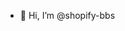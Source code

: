 - 👋 Hi, I’m @shopify-bbs
<!---
- 👀 I’m interested in ...
- 🌱 I’m currently learning ...
- 💞️ I’m looking to collaborate on ...
- 📫 How to reach me ...
--->

<!---
shopify-bbs/shopify-bbs is a ✨ special ✨ repository because its `README.md` (this file) appears on your GitHub profile.
You can click the Preview link to take a look at your changes.
--->
